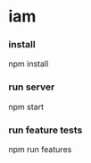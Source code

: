 # iam

### install

npm install

### run server

npm start

### run feature tests

npm run features
